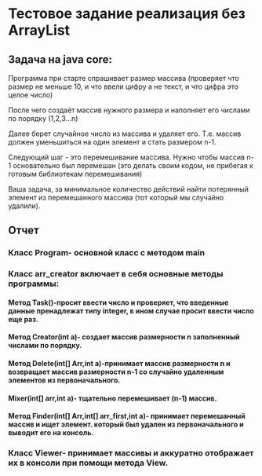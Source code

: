 # Тестовое задание реализация без ArrayList
## Задача на java core:
Программа при старте спрашивает размер массива (проверяет что размер не меньше 10, и что ввели цифру а не текст, и что цифра это целое число)

После чего создаёт массив нужного размера и наполняет его числами по порядку (1,2,3...n)

Далее берет случайное число из массива и удаляет его. Т.е. массив должен уменьшиться на один элемент и стать размером n-1.

Следующий шаг - это перемешивание массива. Нужно чтобы массив n-1 основательно был перемешан (это делать своим кодом, не прибегая к готовым библиотекам перемешивания)

Ваша задача, за минимальное количество действий найти потерянный элемент из перемешанного массива (тот который мы случайно удалили).

## Отчет
### Класс Program- основной класс с методом main
### Класс arr_creator включает в себя основные методы программы:
#### Метод Task()-просит ввести число и проверяет, что введенные данные пренадлежат типу integer, в ином случае просит ввести число еще раз.
#### Метод Сreator(int a)- создает массив размерности n заполненный числами по порядку.
#### Метод Delete(int[] Arr,int a)-принимает массив размерности n и возвращает массив размерности n-1 со случайно удаленным элементов из первоначального.
#### Mixer(int[] arr,int a)- тщательно перемешивает (n-1) массив.
#### Метод Finder(int[] Arr,int[] arr_first,int a)- принимает перемешанный массив и ищет элемент. который был удален из первоначального и выводит его на консоль.
### Класс Viewer- принимает массивы и аккуратно отображает их в консоли при помощи метода View.
